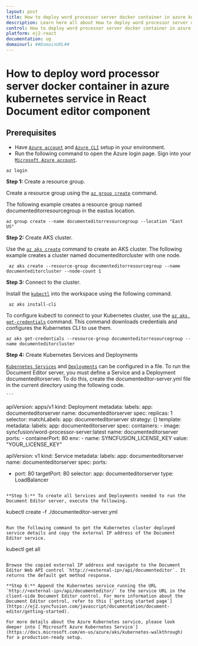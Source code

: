 ```yaml
---
layout: post
title: How to deploy word processor server docker container in azure kubernetes service in React Document editor component | Syncfusion
description: Learn here all about How to deploy word processor server docker container in azure kubernetes service in Syncfusion React Document editor component of Syncfusion Essential JS 2 and more.
control: How to deploy word processor server docker container in azure kubernetes service 
platform: ej2-react
documentation: ug
domainurl: ##DomainURL##
---
```

# How to deploy word processor server docker container in azure kubernetes service in React Document editor component

## Prerequisites

* Have [`Azure account`](https://azure.microsoft.com/en-gb/) and [`Azure CLI`](https://docs.microsoft.com/en-us/cli/azure/?view=azure-cli-latest) setup in your environment.
* Run the following command to open the Azure login page. Sign into your [`Microsoft Azure account`](https://azure.microsoft.com/en-gb/).

```
az login
```

**Step 1:** Create a resource group.

Create a resource group using the [`az group create`](https://docs.microsoft.com/en-us/cli/azure/group#az-group-create) command.

The following example creates a resource group named documenteditorresourcegroup in the eastus location.

   ```
   az group create --name documenteditorresourcegroup --location "East US"
  ```

**Step 2:** Create AKS cluster.

Use the [`az aks create`](https://docs.microsoft.com/en-us/cli/azure/aks?view=azure-cli-latest#az-aks-create) command to create an AKS cluster. The following example creates a cluster named documenteditorcluster with one node.

   ```
    az aks create --resource-group documenteditorresourcegroup --name documenteditorcluster --node-count 1
  ```

**Step 3:** Connect to the cluster.

Install the [`kubectl`](https://kubernetes.io/docs/reference/kubectl/kubectl/) into the workspace using the following command.

   ```
    az aks install-cli
   ```

To configure kubectl to connect to your Kubernetes cluster, use the [`az aks get-credentials`](https://docs.microsoft.com/en-us/cli/azure/aks?view=azure-cli-latest#az-aks-get-credentials) command. This command downloads credentials and configures the Kubernetes CLI to use them.

   ```
   az aks get-credentials --resource-group documenteditorresourcegroup --name documenteditorcluster
  ```

**Step 4:** Create Kubernetes Services and Deployments

[`Kubernetes Services`](https://kubernetes.io/docs/concepts/services-networking/service/) and [`Deployments`](https://kubernetes.io/docs/concepts/workloads/controllers/deployment/) can be configured in a file. To run the Document Editor server, you must define a Service and a Deployment documenteditorserver. To do this, create the documenteditor-server.yml file in the current directory using the following code.

    ```
   apiVersion: apps/v1
   kind: Deployment
    metadata:
   labels:
    app: documenteditorserver
  name: documenteditorserver
  spec:
  replicas: 1
  selector:
    matchLabels:
      app: documenteditorserver
  strategy: {}
  template:
    metadata:
      labels:
        app: documenteditorserver
    spec:
      containers:
      - image: syncfusion/word-processor-server:latest
        name: documenteditorserver
        ports:
        - containerPort: 80
        env:
        - name: SYNCFUSION_LICENSE_KEY
          value: "YOUR_LICENSE_KEY"

  apiVersion: v1
 kind: Service
 metadata:
  labels:
    app: documenteditorserver
  name: documenteditorserver
  spec:
  ports:
  - port: 80
    targetPort: 80
  selector:
    app: documenteditorserver
  type: LoadBalancer
  ```

**Step 5:** To create all Services and Deployments needed to run the Document Editor server, execute the following.

  ```
   kubectl create -f ./documenteditor-server.yml
  ```

Run the following command to get the Kubernetes cluster deployed service details and copy the external IP address of the Document Editor service.

  ```
   kubectl get all
  ```

Browse the copied external IP address and navigate to the Document Editor Web API control `http://<external-ip>/api/documenteditor`. It returns the default get method response.

**Step 6:** Append the Kubernetes service running the URL `http://<external-ip>/api/documenteditor/` to the service URL in the client-side Document Editor control. For more information about the Document Editor control, refer to this [`getting started page`](https://ej2.syncfusion.com/javascript/documentation/document-editor/getting-started).

For more details about the Azure Kubernetes service, please look deeper into [`Microsoft Azure Kubernetes Service`](https://docs.microsoft.com/en-us/azure/aks/kubernetes-walkthrough) for a production-ready setup.
